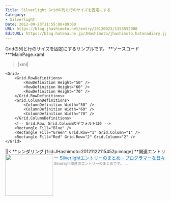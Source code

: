 ```yaml
---
Title: Silverlight Gridの列と行のサイズを固定にする
Category:
- Silverlight
Date: 2012-09-23T11:55:08+09:00
URL: https://blog.jhashimoto.net/entry/20120923/1353552908
EditURL: https://blog.hatena.ne.jp/JHashimoto/jhashimoto.hatenadiary.jp/atom/entry/12921228815717255730
---
```


Gridの列と行のサイズを固定にするサンプルです。
**ソースコード
***MainPage.xaml
>|xml|
<UserControl x:Class="SilverlightApplication1.MainPage"
    xmlns="http://schemas.microsoft.com/winfx/2006/xaml/presentation"
    xmlns:x="http://schemas.microsoft.com/winfx/2006/xaml"
    xmlns:d="http://schemas.microsoft.com/expression/blend/2008"
    xmlns:mc="http://schemas.openxmlformats.org/markup-compatibility/2006"
    mc:Ignorable="d"
    d:DesignHeight="300" d:DesignWidth="400">

    <Grid>
        <Grid.RowDefinitions>
            <RowDefinition Height="50" />
            <RowDefinition Height="60" />
            <RowDefinition Height="70" />
        </Grid.RowDefinitions>
        <Grid.ColumnDefinitions>
            <ColumnDefinition Width="50" />
            <ColumnDefinition Width="60" />
            <ColumnDefinition Width="70" />
        </Grid.ColumnDefinitions>
        <!-- Grid.Row、Grid.Columnのデフォルトは0 -->
        <Rectangle Fill="Blue" />
        <Rectangle Fill="Green" Grid.Row="1" Grid.Column="1" />
        <Rectangle Fill="Red" Grid.Row="2" Grid.Column="2" />
    </Grid>
</UserControl>
||<
**レンダリング
[f:id:JHashimoto:20121122115452p:image]
**関連エントリー
<a href="http://d.hatena.ne.jp/JHashimoto/20120917/1353385756" target="_blank" rel="nofollow"><img class="alignleft" align="left" border="0" src="http://capture.heartrails.com/150x130/shadow?http://d.hatena.ne.jp/JHashimoto/20120917/1353385756" alt="" width="150" height="130" /></a><a style="color:#0070C5;" href="http://d.hatena.ne.jp/JHashimoto/20120917/1353385756" target="_blank" rel="nofollow">Silverlightエントリーのまとめ - プログラマーな日々</a><a href="http://b.hatena.ne.jp/entry/http://d.hatena.ne.jp/JHashimoto/20120917/1353385756" target="_blank"><img border="0" src="http://b.hatena.ne.jp/entry/image/http://d.hatena.ne.jp/JHashimoto/20120917/1353385756" alt="" /></a><br><span style="color: #808080;font-size: 80%;">Silverlight関連のエントリーのまとめです。 ...</span><br style="clear:both;" />
